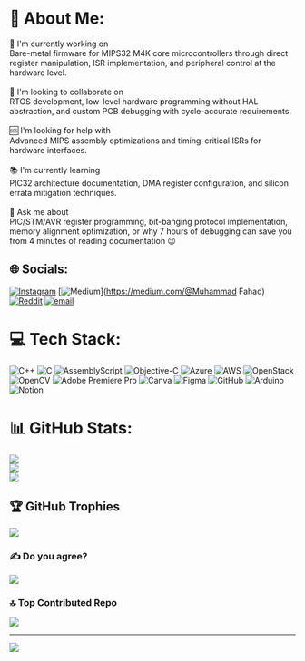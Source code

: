 # 💫 About Me:
🔧 I'm currently working on<br>Bare-metal firmware for MIPS32 M4K core microcontrollers through direct register manipulation, ISR implementation, and peripheral control at the hardware level.<br><br>🤝 I'm looking to collaborate on<br>RTOS development, low-level hardware programming without HAL abstraction, and custom PCB debugging with cycle-accurate requirements.<br><br>🆘 I'm looking for help with<br>Advanced MIPS assembly optimizations and timing-critical ISRs for hardware interfaces.<br><br>📚 I'm currently learning<br>PIC32 architecture documentation, DMA register configuration, and silicon errata mitigation techniques.<br><br>💬 Ask me about<br>PIC/STM/AVR register programming, bit-banging protocol implementation, memory alignment optimization, or why 7 hours of debugging can save you from 4 minutes of reading documentation 😉


## 🌐 Socials:
[![Instagram](https://img.shields.io/badge/Instagram-%23E4405F.svg?logo=Instagram&logoColor=white)](https://instagram.com/mikefoxtrot.x) [![Medium](https://img.shields.io/badge/Medium-12100E?logo=medium&logoColor=white)](https://medium.com/@Muhammad Fahad) [![Reddit](https://img.shields.io/badge/Reddit-%23FF4500.svg?logo=Reddit&logoColor=white)](https://reddit.com/user/mikefoxtrot_X) [![email](https://img.shields.io/badge/Email-D14836?logo=gmail&logoColor=white)](mailto:muhammadfahadx2.0@gmail.com) 

# 💻 Tech Stack:
![C++](https://img.shields.io/badge/c++-%2300599C.svg?style=plastic&logo=c%2B%2B&logoColor=white) ![C](https://img.shields.io/badge/c-%2300599C.svg?style=plastic&logo=c&logoColor=white) ![AssemblyScript](https://img.shields.io/badge/assembly%20script-%23000000.svg?style=plastic&logo=assemblyscript&logoColor=white) ![Objective-C](https://img.shields.io/badge/OBJECTIVE--C-%233A95E3.svg?style=plastic&logo=apple&logoColor=white) ![Azure](https://img.shields.io/badge/azure-%230072C6.svg?style=plastic&logo=microsoftazure&logoColor=white) ![AWS](https://img.shields.io/badge/AWS-%23FF9900.svg?style=plastic&logo=amazon-aws&logoColor=white) ![OpenStack](https://img.shields.io/badge/Openstack-%23f01742.svg?style=plastic&logo=openstack&logoColor=white) ![OpenCV](https://img.shields.io/badge/opencv-%23white.svg?style=plastic&logo=opencv&logoColor=white) ![Adobe Premiere Pro](https://img.shields.io/badge/Adobe%20Premiere%20Pro-9999FF.svg?style=plastic&logo=Adobe%20Premiere%20Pro&logoColor=white) ![Canva](https://img.shields.io/badge/Canva-%2300C4CC.svg?style=plastic&logo=Canva&logoColor=white) ![Figma](https://img.shields.io/badge/figma-%23F24E1E.svg?style=plastic&logo=figma&logoColor=white) ![GitHub](https://img.shields.io/badge/github-%23121011.svg?style=plastic&logo=github&logoColor=white) ![Arduino](https://img.shields.io/badge/-Arduino-00979D?style=plastic&logo=Arduino&logoColor=white) ![Notion](https://img.shields.io/badge/Notion-%23000000.svg?style=plastic&logo=notion&logoColor=white)
# 📊 GitHub Stats:
![](https://github-readme-stats.vercel.app/api?username=fahad-ee&theme=github_dark&hide_border=false&include_all_commits=true&count_private=true)<br/>
![](https://nirzak-streak-stats.vercel.app/?user=fahad-ee&theme=github_dark&hide_border=false)<br/>
![](https://github-readme-stats.vercel.app/api/top-langs/?username=fahad-ee&theme=github_dark&hide_border=false&include_all_commits=true&count_private=true&layout=compact)

## 🏆 GitHub Trophies
![](https://github-profile-trophy.vercel.app/?username=fahad-ee&theme=github_dark&no-frame=false&no-bg=true&margin-w=4)

### ✍️ Do you agree?
![](https://quotes-github-readme.vercel.app/api?type=vetical&theme=dark)

### 🔝 Top Contributed Repo
![](https://github-contributor-stats.vercel.app/api?username=fahad-ee&limit=5&theme=github_dark&combine_all_yearly_contributions=true)

---
[![](https://visitcount.itsvg.in/api?id=fahad-ee&icon=1&color=4)](https://visitcount.itsvg.in)

<!-- Proudly created with GPRM ( https://gprm.itsvg.in ) -->
